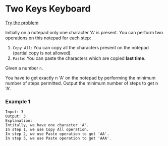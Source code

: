 # Two Keys Keyboard
[Try the problem](http://leetcode.com/problems/2-keys-keyboard/)

Initially on a notepad only one character 'A' is present. 
You can perform two operations on this notepad for each step:

1. `Copy All`: You can copy all the characters present on the notepad (partial copy is not allowed).
2. `Paste`: You can paste the characters which are copied **last time**.

Given a number `n`.

You have to get exactly n 'A' on the notepad by performing the minimum number of steps permitted. 
Output the minimum number of steps to get n 'A'.

### Example 1

```
Input: 3
Output: 3
Explanation:
Intitally, we have one character 'A'.
In step 1, we use Copy All operation.
In step 2, we use Paste operation to get 'AA'.
In step 3, we use Paste operation to get 'AAA'.
```